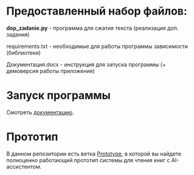 # Предоставленный набор файлов:
**dop_zadanie.py** - программа для сжатия текста (реализация доп. задания)  

requirements.txt - необходимые для работы программы зависимости (библиотеки)  

Документация.docx - инструкция для запуска программы (+ демоверсия работы приложения)

# Запуск программы
Смотреть <a href="https://github.com/Samurai002/sirius/blob/main/%D0%94%D0%BE%D0%BA%D1%83%D0%BC%D0%B5%D0%BD%D1%82%D0%B0%D1%86%D0%B8%D1%8F.docx">документацию</a>.

# Прототип
В данном репозитории есть ветка <a href="https://github.com/Samurai002/sirius/tree/Prototype">Prototype</a>, в которой вы найдете полноценно работающий прототип системы для чтения книг с AI-ассистентом.
